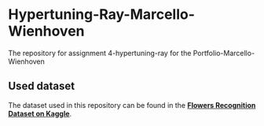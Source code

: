 # Hypertuning-Ray-Marcello-Wienhoven
The repository for assignment 4-hypertuning-ray for the Portfolio-Marcello-Wienhoven

## Used dataset

The dataset used in this repository can be found in the 
[**Flowers Recognition Dataset on Kaggle**](https://www.kaggle.com/datasets/alxmamaev/flowers-recognition).
